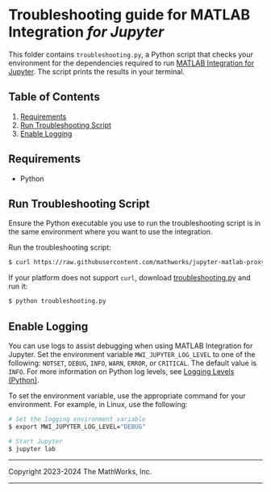 # Troubleshooting guide for MATLAB Integration _for Jupyter_

This folder contains `troubleshooting.py`, a Python script that checks your environment for the dependencies required to run [MATLAB Integration for Jupyter](https://github.com/mathworks/jupyter-matlab-proxy/tree/main). The script prints the results in your terminal.


## Table of Contents
1. [Requirements](#requirements)
2. [Run Troubleshooting Script](#run-troubleshooting-script)
3. [Enable Logging](#enable-logging)

## Requirements
- Python

## Run Troubleshooting Script

Ensure the Python executable you use to run the troubleshooting script is in the same environment where you want to use the integration. 

Run the troubleshooting script:

```bash
$ curl https://raw.githubusercontent.com/mathworks/jupyter-matlab-proxy/main/troubleshooting/troubleshooting.py | python -
```

If your platform does not support `curl`, download [troubleshooting.py](https://raw.githubusercontent.com/mathworks/jupyter-matlab-proxy/main/troubleshooting/troubleshooting.py) and run it:

```bash
$ python troubleshooting.py
```

## Enable Logging

You can use logs to assist debugging when using MATLAB Integration for Jupyter. Set the environment variable `MWI_JUPYTER_LOG_LEVEL` to one of the following: `NOTSET`, `DEBUG`, `INFO`, `WARN`, `ERROR`, or `CRITICAL`. The default value is `INFO`. For more information on Python log levels, see [Logging Levels (Python)](https://docs.python.org/3/library/logging.html#logging-levels).

To set the environment variable, use the appropriate command for your environment. For example, in Linux, use the following:

```bash
# Set the logging environment variable
$ export MWI_JUPYTER_LOG_LEVEL="DEBUG"

# Start Jupyter
$ jupyter lab
```

----

Copyright 2023-2024 The MathWorks, Inc.

----